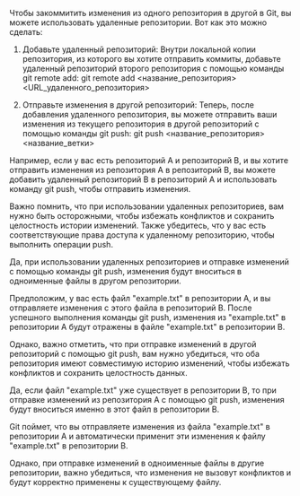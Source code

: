 Чтобы закоммитить изменения из одного репозитория в другой в Git, вы можете использовать удаленные репозитории. Вот как это можно сделать:

1. Добавьте удаленный репозиторий:
   Внутри локальной копии репозитория, из которого вы хотите отправить коммиты, добавьте удаленный репозиторий второго репозитория с помощью команды git remote add:
      git remote add <название_репозитория> <URL_удаленного_репозитория>


2. Отправьте изменения в другой репозиторий:
   Теперь, после добавления удаленного репозитория, вы можете отправить ваши изменения из текущего репозитория в другой репозиторий с помощью команды git push:
      git push <название_репозитория> <название_ветки>


Например, если у вас есть репозиторий A и репозиторий B, и вы хотите отправить изменения из репозитория A в репозиторий B, вы можете добавить удаленный репозиторий B в репозиторий A и использовать команду git push, чтобы отправить изменения.

Важно помнить, что при использовании удаленных репозиториев, вам нужно быть осторожными, чтобы избежать конфликтов и сохранить целостность истории изменений. Также убедитесь, что у вас есть соответствующие права доступа к удаленному репозиторию, чтобы выполнить операции push.





Да, при использовании удаленных репозиториев и отправке изменений с помощью команды git push, изменения будут вноситься в одноименные файлы в другом репозитории.

Предположим, у вас есть файл "example.txt" в репозитории A, и вы отправляете изменения с этого файла в репозиторий B. После успешного выполнения команды git push, изменения из "example.txt" в репозитории A будут отражены в файле "example.txt" в репозитории B.

Однако, важно отметить, что при отправке изменений в другой репозиторий с помощью git push, вам нужно убедиться, что оба репозитория имеют совместимую историю изменений, чтобы избежать конфликтов и сохранить целостность данных.





Да, если файл "example.txt" уже существует в репозитории B, то при отправке изменений из репозитория A с помощью git push, изменения будут вноситься именно в этот файл в репозитории B. 

Git поймет, что вы отправляете изменения из файла "example.txt" в репозитории A и автоматически применит эти изменения к файлу "example.txt" в репозитории B.

Однако, при отправке изменений в одноименные файлы в другие репозитории, важно убедиться, что изменения не вызовут конфликтов и будут корректно применены к существующему файлу.
